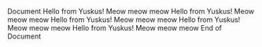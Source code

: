 Document
Hello from Yuskus! Meow meow meow
Hello from Yuskus! Meow meow meow
Hello from Yuskus! Meow meow meow
Hello from Yuskus! Meow meow meow
Hello from Yuskus! Meow meow meow
End of Document

